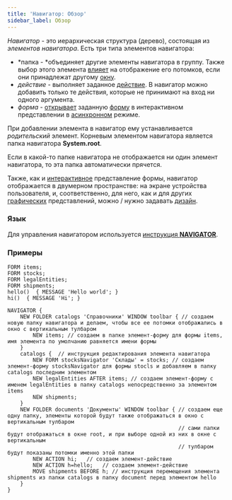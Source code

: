 ```yaml
---
title: 'Навигатор: Обзор'
sidebar_label: Обзор
---
```


*Навигатор* - это иерархическая структура (дерево), состоящая из *элементов навигатора*. Есть три типа элементов навигатора:

-   *папка - *объединяет другие элементы навигатора в группу. Также выбор этого элемента [влияет](Navigator_design.md#selectedfolder) на отображение его потомков, если они принадлежат другому [окну](Navigator_design.md).
-   *действие* - выполняет заданное [действие](Actions.md). В навигатор можно добавить только те действия, которые не принимают на вход ни одного аргумента.
-   *форма* - [открывает](In_an_interactive_view_SHOW_DIALOG_.md) заданную [форму](Forms.md) в интерактивном представлении в [асинхронном](In_an_interactive_view_SHOW_DIALOG_.md#flow) режиме.

При добавлении элемента в навигатор ему устанавливается *родительский* элемент. Корневым элементом навигатора является папка навигатора **System.root**. 

Если в какой-то папке навигатора не отображается ни один элемент навигатора, то эта папка автоматически прячется.

Также, как и [интерактивное](Interactive_view.md) представление формы, навигатор отображается в двумерном пространстве: на экране устройства пользователя, и, соответственно, для него, как и для других [графических](Form_views.md#graphic) представлений, можно / нужно задавать [дизайн](Navigator_design.md).

### Язык

Для управления навигатором используется [инструкция **NAVIGATOR**](NAVIGATOR_instruction.md).

### Примеры

```lsf
FORM items;
FORM stocks;
FORM legalEntities;
FORM shipments;
hello()  { MESSAGE 'Hello world'; }
hi()  { MESSAGE 'Hi'; }

NAVIGATOR {
    NEW FOLDER catalogs 'Справочники' WINDOW toolbar { // создаем новую папку навигатора и делаем, чтобы все ее потомки отображались в окно с вертикальным тулбаром
        NEW items; // создаем в папке элемент-форму для формы items, имя элемента по умолчанию равняется имени формы
    }
    catalogs {  // инструкция редактирования элемента навигатора
        NEW FORM stocksNavigator 'Склады' = stocks; // создаем элемент-форму stocksNavigator для формы stocls и добавляем в папку catalogs последним элементом
        NEW legalEntities AFTER items; // создаем элемент-форму с именем legalEntities в папку catalogs непосредственно за элементом items
        NEW shipments;
    }
    NEW FOLDER documents 'Документы' WINDOW toolbar { // создаем еще одну папку, элементы которой будут также отображаться в окно с вертикальным тулбаром
                                                      // сами папки будут отображаться в окне root, и при выборе одной из них в окне с вертикальным
                                                      // тулбаром будут показаны потомки именно этой папки
        NEW ACTION hi;   // создаем элемент-действие
        NEW ACTION h=hello;   // создаем элемент-действие
        MOVE shipments BEFORE h; // инструкция перемещения элемента shipments из папки catalogs в папку document перед элементом hello
    }
}
```
